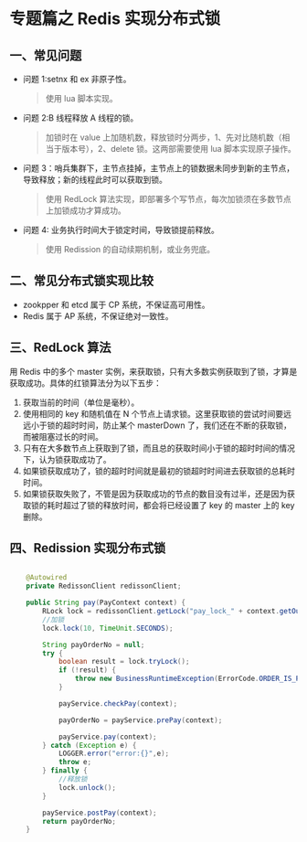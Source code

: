 # 专题篇之 Redis 实现分布式锁

## 一、常见问题

- 问题 1:setnx 和 ex 非原子性。
  > 使用 lua 脚本实现。
- 问题 2:B 线程释放 A 线程的锁。
  > 加锁时在 value 上加随机数，释放锁时分两步，1、先对比随机数（相当于版本号），2、delete 锁。这两部需要使用 lua 脚本实现原子操作。
- 问题 3：哨兵集群下，主节点挂掉，主节点上的锁数据未同步到新的主节点，导致释放；新的线程此时可以获取到锁。
  > 使用 RedLock 算法实现，即部署多个写节点，每次加锁须在多数节点上加锁成功才算成功。
- 问题 4: 业务执行时间大于锁定时间，导致锁提前释放。
  > 使用 Redission 的自动续期机制，或业务兜底。

## 二、常见分布式锁实现比较

- zookpper 和 etcd 属于 CP 系统，不保证高可用性。
- Redis 属于 AP 系统，不保证绝对一致性。

## 三、RedLock 算法

用 Redis 中的多个 master 实例，来获取锁，只有大多数实例获取到了锁，才算是获取成功。具体的红锁算法分为以下五步：

1. 获取当前的时间（单位是毫秒）。
2. 使用相同的 key 和随机值在 N 个节点上请求锁。这里获取锁的尝试时间要远远小于锁的超时时间，防止某个 masterDown 了，我们还在不断的获取锁，而被阻塞过长的时间。
3. 只有在大多数节点上获取到了锁，而且总的获取时间小于锁的超时时间的情况下，认为锁获取成功了。
4. 如果锁获取成功了，锁的超时时间就是最初的锁超时时间进去获取锁的总耗时时间。
5. 如果锁获取失败了，不管是因为获取成功的节点的数目没有过半，还是因为获取锁的耗时超过了锁的释放时间，都会将已经设置了 key 的 master 上的 key 删除。

## 四、Redission 实现分布式锁

```java

    @Autowired
    private RedissonClient redissonClient;

    public String pay(PayContext context) {
        RLock lock = redissonClient.getLock("pay_lock_" + context.getOutTradeNo());
        //加锁
        lock.lock(10, TimeUnit.SECONDS);

        String payOrderNo = null;
        try {
            boolean result = lock.tryLock();
            if (!result) {
                throw new BusinessRuntimeException(ErrorCode.ORDER_IS_PENDDING);
            }

            payService.checkPay(context);

            payOrderNo = payService.prePay(context);

            payService.pay(context);
        } catch (Exception e) {
            LOGGER.error("error:{}",e);
            throw e;
        } finally {
            //释放锁
            lock.unlock();
        }

        payService.postPay(context);
        return payOrderNo;
    }
```
